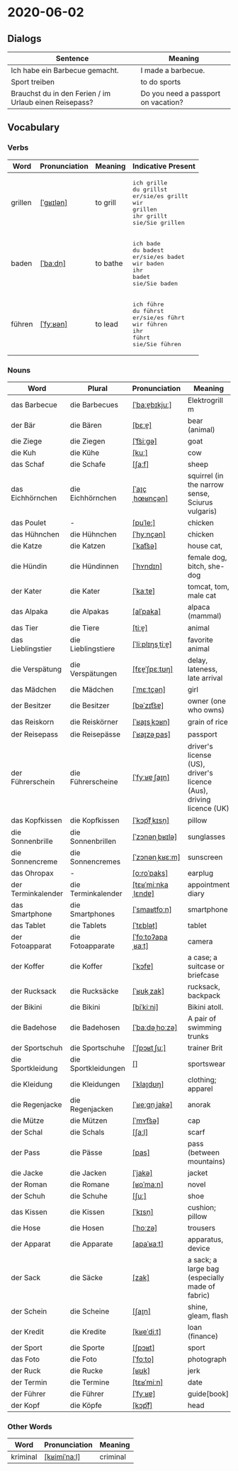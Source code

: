 # 2020-06-02

## Dialogs

| Sentence                                               | Meaning                             |
| ------------------------------------------------------ | ----------------------------------- |
| Ich habe ein Barbecue gemacht.                         | I made a barbecue.                  |
| Sport treiben                                          | to do sports                        |
| Brauchst du in den Ferien / im Urlaub einen Reisepass? | Do you need a passport on vacation? |

## Vocabulary

### Verbs

| Word    | Pronunciation | Meaning | Indicative Present |
| ------- | ------------- | ------- | ------------------ |
|grillen|[[ˈɡʁɪlən]](https://upload.wikimedia.org/wikipedia/commons/c/c9/De-grillen.ogg)|to grill|<pre>ich       grille<br>du        grillst<br>er/sie/es grillt<br>wir       grillen<br>ihr       grillt<br>sie/Sie   grillen</pre>|
|baden|[[ˈbaːdn̩]](https://cdn.duden.de/_media_/audio/ID4107320_347373635.mp3)|to bathe|<pre>ich       bade<br>du        badest<br>er/sie/es badet<br>wir       baden<br>ihr       badet<br>sie/Sie   baden</pre>|
|führen|[[ˈfyːʁən]](https://cdn.duden.de/_media_/audio/ID4109798_212783134.mp3)|to lead|<pre>ich       führe<br>du        führst<br>er/sie/es führt<br>wir       führen<br>ihr       führt<br>sie/Sie   führen</pre>|

### Nouns

| Word               | Plural | Pronunciation | Meaning |
| ------------------ | ------ | ------------- | ------- |
|das Barbecue|die Barbecues|[[ˈbaːɐ̯bɪkjuː]](https://cdn.duden.de/_media_/audio/ID4108598_444532821.mp3)|Elektrogrill m|
|der Bär|die Bären|[[bɛːɐ̯]](https://cdn.duden.de/_media_/audio/ID4107484_238327233.mp3)|bear (animal)|
|die Ziege|die Ziegen|[[ˈt͡siːɡə]](https://cdn.duden.de/_media_/audio/ID4114659_396172662.mp3)|goat|
|die Kuh|die Kühe|[[kuː]](https://cdn.duden.de/_media_/audio/ID4110306_406122847.mp3)|cow|
|das Schaf|die Schafe|[[ʃaːf]](https://cdn.duden.de/_media_/audio/ID4107591_503263806.mp3)|sheep|
|das Eichhörnchen|die Eichhörnchen|[[ˈaɪ̯çˌhœʁnçən]](https://cdn.duden.de/_media_/audio/ID4137651_264081584.mp3)|squirrel (in the narrow sense, Sciurus vulgaris)|
|das Poulet|-|[[puˈle:]](https://cdn.duden.de/_media_/audio/ID4116066_370408577.mp3)|chicken|
|das Hühnchen|die Hühnchen|[[ˈhyːnçən]](https://upload.wikimedia.org/wikipedia/commons/0/0d/De-H%C3%BChnchen.ogg)|chicken|
|die Katze|die Katzen|[[ˈkat͡sə]](https://cdn.duden.de/_media_/audio/ID4116912_328705905.mp3)|house cat,|
|die Hündin|die Hündinnen|[[ˈhʏndɪn]](https://sounds.pons.com/audio_tts/de/Tdeen316229)|female dog, bitch, she-dog|
|der Kater|die Kater|[[ˈkaːtɐ]](https://cdn.duden.de/_media_/audio/ID4107075_444502029.mp3)|tomcat, tom, male cat|
|das Alpaka|die Alpakas|[[alˈpaka]](https://upload.wikimedia.org/wikipedia/commons/f/fb/De-Alpaka.ogg)|alpaca (mammal)|
|das Tier|die Tiere|[[tiːɐ̯]](https://cdn.duden.de/_media_/audio/ID4107576_20183963.mp3)|animal|
|das Lieblingstier|die Lieblingstiere|[[ˈliːplɪŋsˌtiːɐ̯]]()|favorite animal|
|die Verspätung|die Verspätungen|[[fɛɐ̯ˈʃpɛːtʊŋ]](https://cdn.duden.de/_media_/audio/ID4118959_334889065.mp3)|delay, lateness, late arrival|
|das Mädchen|die Mädchen|[[ˈmɛːtçən]](https://cdn.duden.de/_media_/audio/ID4109069_345060712.mp3)|girl|
|der Besitzer|die Besitzer|[[bəˈzɪt͡sɐ]](https://cdn.duden.de/_media_/audio/ID4135042_204181780.mp3)|owner (one who owns)|
|das Reiskorn|die Reiskörner|[[ˈʁaɪ̯sˌkɔʁn]](https://upload.wikimedia.org/wikipedia/commons/8/86/De-Reiskorn.ogg)|grain of rice|
|der Reisepass|die Reisepässe|[[ˈʁaɪ̯zəˌpas]](https://cdn.duden.de/_media_/audio/ID4521148_176276831.mp3)|passport|
|der Führerschein|die Führerscheine|[[ˈfyːʁɐˌʃaɪ̯n]](https://cdn.duden.de/_media_/audio/ID4115786_296400363.mp3)|driver's license (US), driver's licence (Aus), driving licence (UK)|
|das Kopfkissen|die Kopfkissen|[[ˈkɔp͡fˌkɪsn̩]](https://upload.wikimedia.org/wikipedia/commons/c/cb/De-Kopfkissen.ogg)|pillow|
|die Sonnenbrille|die Sonnenbrillen|[[ˈzɔnənˌbʁɪlə]](https://cdn.duden.de/_media_/audio/ID4521445_91510201.mp3)|sunglasses|
|die Sonnencreme|die Sonnencremes|[[ˈzɔnənˌkʁɛːm]](https://upload.wikimedia.org/wikipedia/commons/2/22/De-Sonnencreme.ogg)|sunscreen|
|das Ohropax|-|[[o:roˈpaks]](https://sounds.pons.com/audio_tts/de/Tdeen459928)|earplug|
|der Terminkalender|die Terminkalender|[[tɛʁˈmiːnkaˌlɛndɐ]](https:/wiki/Datei:Heuss_Terminkalender.jpg)|appointment diary|
|das Smartphone|die Smartphones|[[ˈsmaʁtfoːn]](https://cdn.duden.de/_media_/audio/ID4295121_13373170.mp3)|smartphone|
|das Tablet|die Tablets|[[ˈtɛblət]](https://cdn.duden.de/_media_/audio/ID4523527_10424684.mp3)|tablet|
|der Fotoapparat|die Fotoapparate|[[ˈfoːtoʔapaˌʁaːt]](https://cdn.duden.de/_media_/audio/ID4216135_300820478.mp3)|camera|
|der Koffer|die Koffer|[[ˈkɔfɐ]](https://cdn.duden.de/_media_/audio/ID4106682_244318860.mp3)|a case; a suitcase or briefcase|
|der Rucksack|die Rucksäcke|[[ˈʁʊkˌzak]](https://cdn.duden.de/_media_/audio/ID4109747_390314189.mp3)|rucksack, backpack|
|der Bikini|die Bikini|[[biˈkiːni]](https://cdn.duden.de/_media_/audio/ID4112583_73400130.mp3)|Bikini atoll.|
|die Badehose|die Badehosen|[[ˈbaːdəˌhoːzə]](https://cdn.duden.de/_media_/audio/ID4134140_433995665.mp3)|A pair of swimming trunks|
|der Sportschuh|die Sportschuhe|[[ˈʃpɔʁtˌʃuː]](https://upload.wikimedia.org/wikipedia/commons/3/33/De-Sportschuh.ogg)|trainer Brit|
|die Sportkleidung|die Sportkleidungen|[[]](https://sounds.pons.com/audio_tts/de/Tdeen584194)|sportswear|
|die Kleidung|die Kleidungen|[[ˈklaɪ̯dʊŋ]](https://cdn.duden.de/_media_/audio/ID4116346_462575954.mp3)|clothing; apparel|
|die Regenjacke|die Regenjacken|[[ˈʁeːɡn̩ˌjakə]](https://upload.wikimedia.org/wikipedia/commons/9/9f/De-Regenjacke.ogg)|anorak|
|die Mütze|die Mützen|[[ˈmʏt͡sə]](https://cdn.duden.de/_media_/audio/ID4115599_332238905.mp3)|cap|
|der Schal|die Schals|[[ʃaːl]](https://cdn.duden.de/_media_/audio/ID4521243_114431994.mp3)|scarf|
|der Pass|die Pässe|[[pas]](https://cdn.duden.de/_media_/audio/ID4113587_235931881.mp3)|pass (between mountains)|
|die Jacke|die Jacken|[[ˈjakə]](https://cdn.duden.de/_media_/audio/ID4107382_138887642.mp3)|jacket|
|der Roman|die Romane|[[ʁoˈmaːn]](https://cdn.duden.de/_media_/audio/ID4110428_209785955.mp3)|novel|
|der Schuh|die Schuhe|[[ʃuː]](https://cdn.duden.de/_media_/audio/ID4112365_352256252.mp3)|shoe|
|das Kissen|die Kissen|[[ˈkɪsn̩]](https://cdn.duden.de/_media_/audio/ID4109401_91950447.mp3)|cushion; pillow|
|die Hose|die Hosen|[[ˈhoːzə]](https://cdn.duden.de/_media_/audio/ID4115261_256563142.mp3)|trousers|
|der Apparat|die Apparate|[[apaˈʁaːt]](https://cdn.duden.de/_media_/audio/ID4114749_281111376.mp3)|apparatus, device|
|der Sack|die Säcke|[[zak]](https://cdn.duden.de/_media_/audio/ID4111221_287663147.mp3)|a sack; a large bag (especially made of fabric)|
|der Schein|die Scheine|[[ʃaɪ̯n]](https://cdn.duden.de/_media_/audio/ID4134151_306886455.mp3)|shine, gleam, flash|
|der Kredit|die Kredite|[[kʁeˈdiːt]](https://cdn.duden.de/_media_/audio/ID4116722_494189897.mp3)|loan (finance)|
|der Sport|die Sporte|[[ʃpɔʁt]](https://cdn.duden.de/_media_/audio/ID4108452_138212905.mp3)|sport|
|das Foto|die Foto|[[ˈfoːto]](https://cdn.duden.de/_media_/audio/ID4114455_156434385.mp3)|photograph|
|der Ruck|die Rucke|[[ʁʊk]](https://cdn.duden.de/_media_/audio/ID4109220_427339867.mp3)|jerk|
|der Termin|die Termine|[[tɛʁˈmiːn]](https://cdn.duden.de/_media_/audio/ID4115761_427259096.mp3)|date|
|der Führer|die Führer|[[ˈfyːʁɐ]](https://cdn.duden.de/_media_/audio/ID4171404_23777807.mp3)|guide[book]|
|der Kopf|die Köpfe|[[kɔp͡f]](https://cdn.duden.de/_media_/audio/ID4111026_312856454.mp3)|head|

### Other Words

| Word  | Pronunciation | Meaning |
| ----- | ------------- | ------- |
|kriminal|[[kʁimiˈnaːl]](https://upload.wikimedia.org/wikipedia/commons/2/27/De-kriminal.ogg)|criminal|

